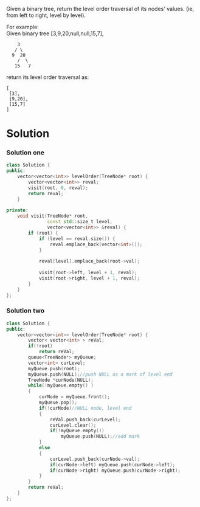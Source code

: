 Given a binary tree, return the level order traversal of its nodes' values. (ie, from left to right, level by level).

For example:  
Given binary tree [3,9,20,null,null,15,7],  

```
    3
   / \
  9  20
    /  \
   15   7
 ```
 
 return its level order traversal as:
 
 ```
 [
  [3],
  [9,20],
  [15,7]
]
```

# Solution

### Solution one

```cpp
class Solution {
public:
    vector<vector<int>> levelOrder(TreeNode* root) {
        vector<vector<int>> reval;
        visit(root, 0, reval);
        return reval;
    }
    
private:
    void visit(TreeNode* root, 
               const std::size_t level, 
               vector<vector<int>> &reval) {
        if (root) {
            if (level == reval.size()) {
                reval.emplace_back(vector<int>());
            }
            
            reval[level].emplace_back(root->val);
            
            visit(root->left, level + 1, reval);
            visit(root->right, level + 1, reval);
        }
    }
};
```

### Solution two

```cpp
class Solution {
public:
    vector<vector<int>> levelOrder(TreeNode* root) {
        vector< vector<int> > reVal;
        if(!root)
            return reVal;
        queue<TreeNode*> myQueue;
        vector<int> curLevel;
        myQueue.push(root);
        myQueue.push(NULL);//push NULL as a mark of level end
        TreeNode *curNode(NULL);
        while(!myQueue.empty() )
        {
            curNode = myQueue.front();
            myQueue.pop();
            if(!curNode)//NULL node, level end
            {
                reVal.push_back(curLevel);
                curLevel.clear();
                if(!myQueue.empty())
                    myQueue.push(NULL);//add mark 
            }
            else
            {
                curLevel.push_back(curNode->val);
                if(curNode->left) myQueue.push(curNode->left);
                if(curNode->right) myQueue.push(curNode->right);
            }
        }
        return reVal;
    }
};
```
